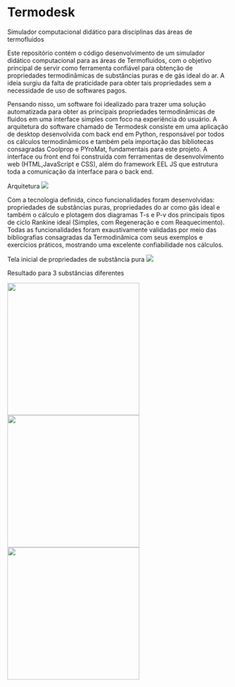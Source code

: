 # Termodesk
Simulador computacional didático para disciplinas das áreas de termofluidos

Este repositório contém o código desenvolvimento de um simulador
didático computacional para as áreas de Termofluidos, com o objetivo principal de servir como
ferramenta confiável para obtenção de propriedades termodinâmicas de substâncias puras e
de gás ideal do ar. A ideia surgiu da falta de praticidade para obter tais propriedades sem a
necessidade de uso de softwares pagos.

Pensando nisso, um software foi idealizado  para trazer uma solução automatizada para obter as principais propriedades termodinâmicas
de fluidos em uma interface simples com foco na experiência do usuário. A arquitetura do
software chamado de Termodesk consiste em uma aplicação de desktop desenvolvida com back
end em Python, responsável por todos os cálculos termodinâmicos e também pela importação
das bibliotecas consagradas Coolprop e PYroMat, fundamentais para este projeto. A interface ou
front end foi construída com ferramentas de desenvolvimento web (HTML,JavaScript e CSS),
além do framework EEL JS que estrutura toda a comunicação da interface para o back end. 

Arquitetura
<img src="https://github.com/douglas-dm9/Termodesk/blob/main/images-in-readme/arquitetura.PNG"/>

Com a tecnologia definida, cinco funcionalidades foram desenvolvidas: propriedades de substâncias
puras, propriedades do ar como gás ideal e também o cálculo e plotagem dos diagramas T-s e P-v
dos principais tipos de ciclo Rankine ideal (Simples, com Regeneração e com Reaquecimento).
Todas as funcionalidades foram exaustivamente validadas por meio das bibliografias consagradas
da Termodinâmica com seus exemplos e exercícios práticos, mostrando uma excelente confiabilidade
nos cálculos. 


Tela inicial de propriedades de substância pura
<img src="https://github.com/douglas-dm9/Termodesk/blob/main/images-in-readme/tela_1.png"/>

Resultado para 3 substâncias diferentes 

<img src="https://github.com/douglas-dm9/Termodesk/blob/main/images-in-readme/subs_result_a.png" width="300" /> <img src="https://github.com/douglas-dm9/Termodesk/blob/main/images-in-readme/subs_result_b.png" width="300" /> <img src="https://github.com/douglas-dm9/Termodesk/blob/main/images-in-readme/subs_result_c.png" width="300" heigth = "400" />

